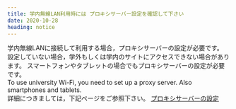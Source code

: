 ```yaml
---
title: 学内無線LAN利用時には プロキシサーバー設定を確認して下さい
date: 2020-10-28
heading: notice
---
```


学内無線LANに接続して利用する場合，プロキシサーバーの設定が必要です。  
設定していない場合，学外もしくは学内のサイトにアクセスできない場合があります。
スマートフォンやタブレットの場合でもプロキシサーバーの設定が必要です。  
To use university Wi-Fi, you need to set up a proxy server. Also smartphones and tablets.  
詳細につきましては，下記ページをご参照下さい。
[プロキシサーバーの設定](./network.html#settings)
